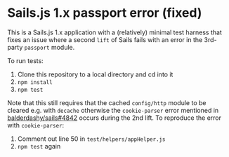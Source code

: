 # Sails.js 1.x passport error (fixed)

This is a Sails.js 1.x application with a (relatively) minimal test harness that fixes an issue where a second `lift` of Sails fails with an error in the 3rd-party `passport` module.

To run tests:

1. Clone this repository to a local directory and cd into it
2. `npm install`
3. `npm test`

Note that this still requires that the cached `config/http` module to be cleared e.g. with `decache` otherwise the `cookie-parser` error mentioned in [balderdashy/sails#4842](https://github.com/balderdashy/sails/issues/4842) occurs during the 2nd lift. To reproduce the error with `cookie-parser`:

1. Comment out line 50 in `test/helpers/appHelper.js`
2. `npm test` again
